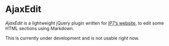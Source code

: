 AjaxEdit
========

*AjaxEdit* is a lightweight jQuery plugin written for [IP7’s
website](https://github.com/IP7/Website), to edit some HTML sections using
Markdown.

This is currently under development and is not usable right now.
